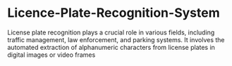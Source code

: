# Licence-Plate-Recognition-System
License plate recognition plays a crucial role in various fields, including traffic management, law enforcement, and parking systems. It involves the automated extraction of alphanumeric characters from license plates in digital images or video frames
